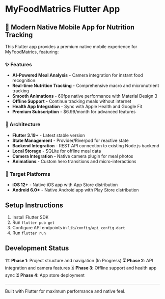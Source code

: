 # MyFoodMatrics Flutter App

## 🚀 Modern Native Mobile App for Nutrition Tracking

This Flutter app provides a premium native mobile experience for MyFoodMatrics, featuring:

### ✨ Features
- **AI-Powered Meal Analysis** - Camera integration for instant food recognition
- **Real-time Nutrition Tracking** - Comprehensive macro and micronutrient tracking  
- **Smooth Animations** - 60fps native performance with Material Design 3
- **Offline Support** - Continue tracking meals without internet
- **Health App Integration** - Sync with Apple Health and Google Fit
- **Premium Subscription** - $6.99/month for advanced features

### 🎯 Architecture
- **Flutter 3.19+** - Latest stable version
- **State Management** - Provider/Riverpod for reactive state
- **Backend Integration** - REST API connection to existing Node.js backend
- **Local Storage** - SQLite for offline meal data
- **Camera Integration** - Native camera plugin for meal photos
- **Animations** - Custom hero transitions and micro-interactions

### 📱 Target Platforms
- **iOS 12+** - Native iOS app with App Store distribution
- **Android 6.0+** - Native Android app with Play Store distribution

## Setup Instructions

1. Install Flutter SDK
2. Run `flutter pub get`
3. Configure API endpoints in `lib/config/api_config.dart`
4. Run `flutter run`

## Development Status
🏗️ **Phase 1**: Project structure and navigation (In Progress)
⏳ **Phase 2**: API integration and camera features
⏳ **Phase 3**: Offline support and health app sync
⏳ **Phase 4**: App store deployment

---
Built with Flutter for maximum performance and native feel.